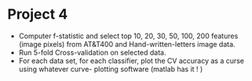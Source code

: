 # Project 4

* Computer f-statistic and select top 10, 20, 30, 50, 100, 200 features (image pixels) from AT&T400 and Hand-written-letters image data. 
* Run 5-fold Cross-validation on selected data.
* For each data set, for each classifier, plot the CV accuracy as a curse using whatever curve- plotting software (matlab has it ! )
